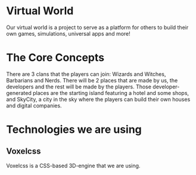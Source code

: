 # Virtual World
Our virtual world is a project to serve as a platform for others to build their own games, simulations, universal apps and more!

# The Core Concepts
There are 3 clans that the players can join: Wizards and Witches, Barbarians and Nerds.
There will be 2 places that are made by us, the developers and the rest will be made by the players. Those developer-generated places are the starting island featuring a hotel and some shops, and SkyCity, a city in the sky where the players can build their own houses and digital companies.

# Technologies we are using

## Voxelcss
Voxelcss is a CSS-based 3D-engine that we are using.